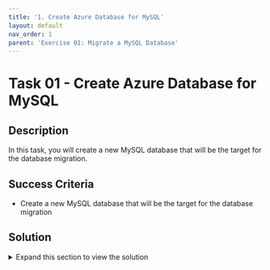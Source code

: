 ```yaml
---
title: '1. Create Azure Database for MySQL'
layout: default
nav_order: 1
parent: 'Exercise 01: Migrate a MySQL Database'
---
```


# Task 01 - Create Azure Database for MySQL

## Description

In this task, you will create a new MySQL database that will be the target for the database migration.


## Success Criteria

* Create a new MySQL database that will be the target for the database migration



## Solution

<details markdown="block">
<summary>Expand this section to view the solution</summary>

1. Sign in to the [Azure Portal](https://portal.azure.com). Ensure that you're using a subscription associated with the same resources you created during the Lab setup.

2. On the **Home** page within the Azure Portal, towards the top, select **Create a resource**.

    ![Create a resource on Azure Portal Home page.](../../resources/images/lab01_01_CreateResource.png "Create a resource")

3. Within the **Search services and marketplace** field, type `mysql flexible`, press Enter, then select **Azure Database for MySQL Flexible Server** in the search results.

    ![The Azure Database for MySQL result shown in the marketplace.](../../resources/images/lab01_01_MySQLFlexibleServer.png "Azure Database for MySQL in the marketplace")

4. Select **Create**.

    ![The Flexible server option is selected with the create button highlighted.](../../resources/images/lab01_01_MySQLFlexibleServerCreate.png "Flexible server resource type")

5. On the **Flexible server** pane, select the following values:

    - **Resource group**: Select the resource group that you created for this lab. Such as `terrafirm-rg`.
    - **Server name**: Enter a unique name, such as `terrafirm-mysql-db`.
    - **Region**: Select the Azure Region that was used to create the resource group.
    - **MySQL version**: `8.0`

    ![The Flexible server pane is shown with values entered.](../../resources/images/lab01_01_MySQLFlexibleServerCreate2.png "Flexible server configuration")

6. Under **Authentication**, set the **Authentication method** to **MySQL authentication only**, set the **Admin username** and **Password** for the MySQL admin account.

    ![Administrator account credentials are set.](../../resources/images/lab01_01_MySQLFlexibleServerAuthentication.png "Administrator account credentials")

    > **Note**: Be sure to save the **Admin username** and **Password**, so it can be used later. A recommendation for an easy to remember Username is `mysqladmin` and Password is `demo!pass123`.

7. Select **Next: Networking >**.

    ![Image with Next Networking button highlighted.](../../resources/images/lab01_01_MySQLFlexibleServerNetworking.png "Next Networking button")

8. On the **Networking** tab, under **Firewall rules**, select the checkbox for **Allow public access from any Azure service within Azure to this server**.

    ![Allow public access from any Azure service within Azure to this server is checked.](../../resources/images/lab01_01_MySQLFlexibleServerFirewall.png "Firewall rules")

9. Select **Review + create**.

    ![Review + create button](../../resources/images/lab01_01_MySQLFlexibleServerReviewCreate.png "Review + create button")

10. Select **Create** to provision the service.

    ![The Review + create screen with Create button highlighted.](../../resources/images/lab01_01_MySQLFlexibleServerCreateResource.png "Review + create screen")

11. Once provisioning has completed navigate to the **Azure Database for MySQL** resource that was just created, copy and save the **Server name** for use later.

    ![The Azure Database for MySQL server name is highlighted.](../../resources/images/lab01_01_MySQLFlexibleServerOverview.png "Azure Database for MySQL blade")

12. On the left menu pane, under **Settings** select **Databases**.

    ![Databases link is hihghlighted.](../../resources/images/lab01_01_MySQLFlexibleServerDBs.png "Databases link")

13. Select **+ Add** to create a new database.

    ![Add database button is highlighted.](../../resources/images/lab01_01_MySQLFlexibleServerAdd.png "Add database button")

14. On the **Create Database** pane, enter `phpipam` in the **Name** field, then select **Save**. This will create a new MySQL database that will be the target for the database migration.

    ![The Create database pane is shown with values entered.](../../resources/images/lab01_01_MySQLFlexibleServerDBCreate.png "Create database pane")

</details>
